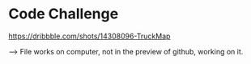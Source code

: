 # Code Challenge
 https://dribbble.com/shots/14308096-TruckMap

--> File works on computer, not in the preview of github, working on it.
